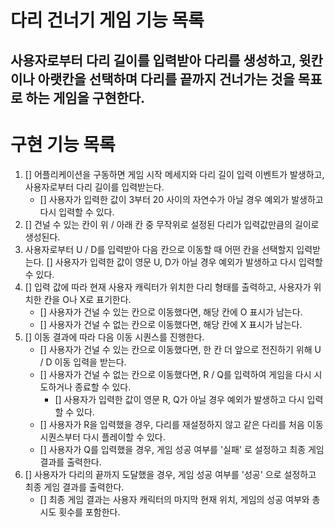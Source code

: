 다리 건너기 게임 기능 목록
=============
사용자로부터 다리 길이를 입력받아 다리를 생성하고, 윗칸이나 아랫칸을 선택하며 다리를 끝까지 건너가는 것을 목표로 하는 게임을 구현한다.
-------------

# 구현 기능 목록

1. [] 어플리케이션을 구동하면 게임 시작 메세지와 다리 길이 입력 이벤트가 발생하고, 사용자로부터 다리 길이를 입력받는다.
    - [] 사용자가 입력한 값이 3부터 20 사이의 자연수가 아닐 경우 예외가 발생하고 다시 입력할 수 있다.
2. [] 건널 수 있는 칸이 위 / 아래 칸 중 무작위로 설정된 다리가 입력값만큼의 길이로 생성된다.
3. 사용자로부터 U / D를 입력받아 다음 칸으로 이동할 때 어떤 칸을 선택할지 입력받는다.
    [] 사용자가 입력한 값이 영문 U, D가 아닐 경우 예외가 발생하고 다시 입력할 수 있다.
4. [] 입력 값에 따라 현재 사용자 캐릭터가 위치한 다리 형태를 출력하고, 사용자가 위치한 칸을 O나 X로 표기한다.
    - [] 사용자가 건널 수 있는 칸으로 이동했다면, 해당 칸에 O 표시가 남는다.
    - [] 사용자가 건널 수 없는 칸으로 이동했다면, 해당 칸에 X 표시가 남는다.
5. [] 이동 결과에 따라 다음 이동 시퀀스를 진행한다.
    - [] 사용자가 건널 수 있는 칸으로 이동했다면, 한 칸 더 앞으로 전진하기 위해 U / D 이동 입력을 받는다.
    - [] 사용자가 건널 수 없는 칸으로 이동했다면, R / Q를 입력하여 게임을 다시 시도하거나 종료할 수 있다.
        - [] 사용자가 입력한 값이 영문 R, Q가 아닐 경우 예외가 발생하고 다시 입력할 수 있다.
    - [] 사용자가 R을 입력했을 경우, 다리를 재설정하지 않고 같은 다리를 처음 이동 시퀀스부터 다시 플레이할 수 있다.
    - [] 사용자가 Q를 입력했을 경우, 게임 성공 여부를 '실패' 로 설정하고 최종 게임 결과를 출력한다.
6. [] 사용자가 다리의 끝까지 도달했을 경우, 게임 성공 여부를 '성공' 으로 설정하고 최종 게임 결과를 출력한다.
    - [] 최종 게임 결과는 사용자 캐릭터의 마지막 현재 위치, 게임의 성공 여부와 총 시도 횟수를 포함한다.